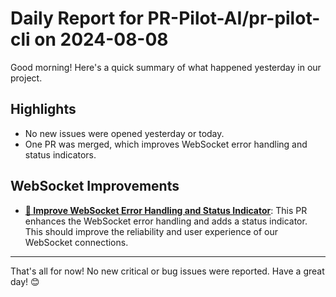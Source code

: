 # Daily Report for PR-Pilot-AI/pr-pilot-cli on 2024-08-08

Good morning! Here's a quick summary of what happened yesterday in our project.

## Highlights
- No new issues were opened yesterday or today.
- One PR was merged, which improves WebSocket error handling and status indicators.

## WebSocket Improvements
- **[🔧 Improve WebSocket Error Handling and Status Indicator](https://github.com/PR-Pilot-AI/pr-pilot-cli/pull/97)**: This PR enhances the WebSocket error handling and adds a status indicator. This should improve the reliability and user experience of our WebSocket connections.

---

That's all for now! No new critical or bug issues were reported. Have a great day! 😊